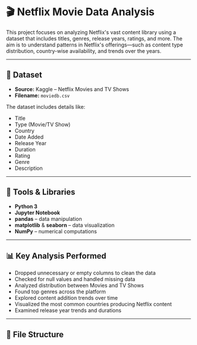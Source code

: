 # 🎬 Netflix Movie Data Analysis

This project focuses on analyzing Netflix's vast content library using a dataset that includes titles, genres, release years, ratings, and more. The aim is to understand patterns in Netflix's offerings—such as content type distribution, country-wise availability, and trends over the years.

---

## 📁 Dataset

- **Source:** Kaggle – Netflix Movies and TV Shows  
- **Filename:** `moviedb.csv`

The dataset includes details like:
- Title
- Type (Movie/TV Show)
- Country
- Date Added
- Release Year
- Duration
- Rating
- Genre
- Description

---

## 🔧 Tools & Libraries

- **Python 3**
- **Jupyter Notebook**
- **pandas** – data manipulation
- **matplotlib** & **seaborn** – data visualization
- **NumPy** – numerical computations

---

## 📊 Key Analysis Performed

- Dropped unnecessary or empty columns to clean the data
- Checked for null values and handled missing data
- Analyzed distribution between Movies and TV Shows
- Found top genres across the platform
- Explored content addition trends over time
- Visualized the most common countries producing Netflix content
- Examined release year trends and durations

---

## 📁 File Structure

